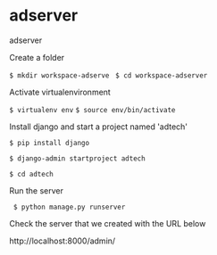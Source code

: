 # adserver
adserver

Create a folder

```$ mkdir workspace-adserve```
``` $ cd workspace-adserver```

Activate virtualenvironment 

```$ virtualenv env```
```$ source env/bin/activate```

Install django and start a project named 'adtech'

```$ pip install django```

```$ django-admin startproject adtech```

```$ cd adtech```

Run the server 

``` $ python manage.py runserver```

Check the server that we created with the URL below 

http://localhost:8000/admin/



